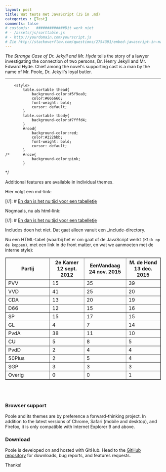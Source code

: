 ```yaml
---
layout: post
title: Wat tests met JavaScript (JS in .md)
categories : [Test]
comments: false
# customjs:   #############Dit werk niet
# - /assets/js/sorttable.js
# - http://yourdomain.com/yourscript.js
# Zie http://stackoverflow.com/questions/2754391/embed-javascript-in-markdown
---
```


*The Strange Case of Dr. Jekyll and Mr. Hyde* tells the story of a lawyer investigating the connection of two persons, Dr. Henry Jekyll and Mr. Edward Hyde. Chief among the novel's supporting cast is a man by the name of Mr. Poole, Dr. Jekyll's loyal butler.

-----
<head>
<script src="/assets/js/sorttable.js">
</script>

		<style>
			table.sortable thead{
				background-color:#5f9ea0;
				color:#666666;
				font-weight: bold;
				cursor: default;
			}
			table.sortable tbody{
				background-color:#7fffd4;
			}
			#rood{
				background-color:red;
				color:#222bbb;
				font-weight: bold;
				cursor: default;
			}
	/*		#roze{
				background-color:pink;
			}
*/
		</style>
</head>
Additional features are available in individual themes.

Hier volgt een md-link:

[//]: # [En dan is het nu tijd voor een tabelletje]( /statics/tabelletjes.html )

Nogmaals, nu als html-link:

[//]: # <a href="/statics/tabelletjes.html">En dan is het nu tijd voor een tabelletje</a>

Includes doen het niet. Dat gaat alleen vanuit een _include-directory.

Nu een HTML-tabel (waarbij het er om gaat of de JavaScript werkt <code class="hightlighter-rouge">(Klik op de koppen)</code>, met een link in de front matter, en wat we aanmoeten met de interne style):


<table class="sortable" width="80%" border="1">
<thead id ="rood">
		<tr>
			<th width="23%">Partij</th>
			<th width="18%">2e Kamer 12 sept. 2012</th>
			<th width="18%">EenVandaag 24 nov. 2015</th>
			<th width="18%">M. de Hond 13 dec. 2015</th>
		</tr>
</thead>
<tbody id="roze" >
		<tr>
			<td>PVV</td>
			<td>15</td>
			<td>35</td>
			<td>39</td>
		</tr>
		<tr>
      <td>VVD</td>
			<td>41</td>
			<td>25</td>
			<td>20</td>
		</tr>
		<tr>
			<td>CDA</td>
			<td>13</td>
			<td>20</td>
			<td>19</td>
		</tr>
		<tr>
			<td>D66</td>
			<td>12</td>
			<td>15</td>
			<td>16</td>
		</tr>
		<tr>
			<td>SP</td>
			<td>15</td>
			<td>17</td>
			<td>15</td>
		</tr>
		<tr>
			<td>GL</td>
			<td> 4</td>
			<td> 7</td>
			<td>14</td>
		</tr>
		<tr>
			<td>PvdA</td>
			<td>38</td>
			<td>11</td>
			<td>10</td>
		</tr>
		<tr>
			<td>CU</td>
			<td>5</td>
			<td>8</td>
			<td>5</td>
		</tr>
		<tr>
			<td>PvdD</td>
			<td>2</td>
			<td>4</td>
			<td>4</td>
		</tr>
		<tr>
			<td>50Plus</td>
			<td>2</td>
			<td>5</td>
			<td>4</td>
		</tr>
		<tr>
			<td>SGP</td>
			<td>3</td>
			<td>3</td>
			<td>3</td>
		</tr>
		<tr>
			<td>Overig</td>
			<td>0</td>
			<td>0</td>
			<td>1</td>
		</tr>
</tbody>
 </table>
<br><br>


### Browser support

Poole and its themes are by preference a forward-thinking project. In addition to the latest versions of Chrome, Safari (mobile and desktop), and Firefox, it is only compatible with Internet Explorer 9 and above.

### Download

Poole is developed on and hosted with GitHub. Head to the <a href="https://github.com/poole/poole">GitHub repository</a> for downloads, bug reports, and features requests.

Thanks!
